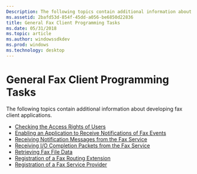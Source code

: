 ```yaml
---
Description: The following topics contain additional information about developing fax client applications.
ms.assetid: 2bafd53d-854f-45dd-a056-be6850d22836
title: General Fax Client Programming Tasks
ms.date: 05/31/2018
ms.topic: article
ms.author: windowssdkdev
ms.prod: windows
ms.technology: desktop
---
```


# General Fax Client Programming Tasks

The following topics contain additional information about developing fax client applications.

-   [Checking the Access Rights of Users](-mfax-checking-the-access-rights-of-users.md)
-   [Enabling an Application to Receive Notifications of Fax Events](-mfax-enabling-an-application-to-receive-notifications-of-fax-events.md)
-   [Receiving Notification Messages from the Fax Service](-mfax-receiving-notification-messages-from-the-fax-service.md)
-   [Receiving I/O Completion Packets from the Fax Service](-mfax-receiving-i-o-completion-packets-from-the-fax-service.md)
-   [Retrieving Fax File Data](-mfax-retrieving-fax-file-data.md)
-   [Registration of a Fax Routing Extension](-mfax-registration-of-a-fax-routing-extension.md)
-   [Registration of a Fax Service Provider](-mfax-registration-of-a-fax-service-provider.md)

 

 



